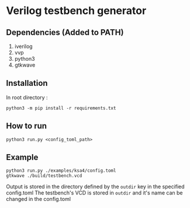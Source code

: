 # Verilog testbench generator

## Dependencies (Added to PATH)
1. iverilog
2. vvp
3. python3
4. gtkwave

## Installation
In root directory :
```
python3 -m pip install -r requirements.txt
```

## How to run
```
python3 run.py <config_toml_path> 
```

## Example
```
python3 run.py ./examples/ksa4/config.toml
gtkwave ./build/testbench.vcd
```
Output is stored in the directory defined by the `outdir` key in the specified config.toml
The testbench's VCD is stored in `outdir` and it's name can be changed in the config.toml
